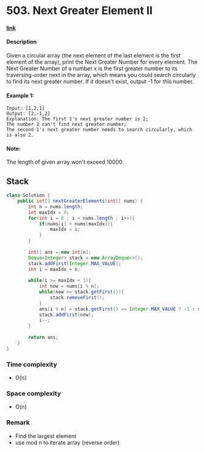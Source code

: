 # 503. Next Greater Element II

#### [link](https://leetcode.com/problems/next-greater-element-ii/)

#### Description
Given a circular array (the next element of the last element is the first element of the array), print the Next Greater Number for every element. The Next Greater Number of a number x is the first greater number to its traversing-order next in the array, which means you could search circularly to find its next greater number. If it doesn't exist, output -1 for this number.

#### Example 1:
```
Input: [1,2,1]
Output: [2,-1,2]
Explanation: The first 1's next greater number is 2; 
The number 2 can't find next greater number; 
The second 1's next greater number needs to search circularly, which is also 2.
```

#### Note: 
The length of given array won't exceed 10000.

## Stack
```java
class Solution {
    public int[] nextGreaterElements(int[] nums) {
        int n = nums.length;
        int maxIdx = 0;
        for(int i = 0 ; i < nums.length ; i++){
            if(nums[i] > nums[maxIdx]){
                maxIdx = i;
            }
        }
        
        int[] ans = new int[n];
        Deque<Integer> stack = new ArrayDeque<>();
        stack.addFirst(Integer.MAX_VALUE);
        int i = maxIdx + n;
        
        while(i >= maxIdx + 1){
            int now = nums[i % n];
            while(now >= stack.getFirst()){
                stack.removeFirst();
            }
            ans[i % n] = stack.getFirst() == Integer.MAX_VALUE ? -1 : stack.getFirst();
            stack.addFirst(now);    
            i--;
        }
        
        return ans;
    }
}
```
### Time complexity
* O(n)
### Space complexity
* O(n)
### Remark
* Find the largest element
* use mod n to iterate array (reverse order)